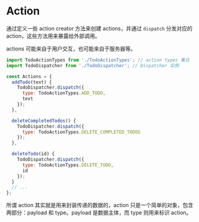 # Action

通过定义一些 action creator 方法来创建 actions，并通过 `dispatch` 分发对应的 action，这些方法用来暴露给外部调用。

actions 可能来自于用户交互，也可能来自于服务器等。

```js
import TodoActionTypes from './TodoActionTypes'; // action types 集合
import TodoDispatcher from './TodoDispatcher'; // Dispatcher 实例

const Actions = {
  addTodo(text) {
    TodoDispatcher.dispatch({
      type: TodoActionTypes.ADD_TODO,
      text
    });
  },

  deleteCompletedTodos() {
    TodoDispatcher.dispatch({
      type: TodoActionTypes.DELETE_COMPLETED_TODOS
    });
  },

  deleteTodo(id) {
    TodoDispatcher.dispatch({
      type: TodoActionTypes.DELETE_TODO,
      id
    });
  }
  // ...
};
```

所谓 action 其实就是用来封装传递的数据的，action 只是一个简单的对象，包含两部分：payload 和 type。payload 是数据主体，而 type 则用来标识 action。
